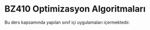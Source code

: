 # BZ410 Optimizasyon Algoritmaları 

Bu ders kapsamında yapılan sınıf içi uygulamaları içermektedir.
